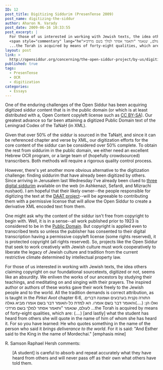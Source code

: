 ```yaml
---
ID: 12
post_title: Digitizing Siddurim (PresenTense 2009)
post_name: digitizing-the-siddur
author: Aharon N. Varady
post_date: 2009-06-16 10:33:55
post_excerpt: |
  For those of us interested in working with Jewish texts, the idea others claiming copyright on our foundational sourcetexts, digitized or not, seems like an absurdity. We enliven the works of our ancestors by studying their teachings, and meditating on and singing with their prayers. The inspired author or authors of these works gave their work freely to the Jewish people and to the world. All the tradition demands is correct attribution, as is taught in the <em>Pirkei Avot</em> chapter 6:6,
  <span style="commentary" lang="he">התורה נקנית בערבעים ושמונה דברים. ואלו הן: (....)והאומר דבר בשם אומרו. הא למדת כל-האומר דבר בשם אומרו מביא גאלה לעולם, שנאמר "ותאמר אסתר למלך בשם מרדכי</span>
  ...the Torah is acquired by means of forty-eight qualities, which are: (....) [and lastly] what the student has heard from others she will quote in the name of him of whom she has heard it. For so you have learned: He who quotes something in the name of the person who said it <em>brings deliverance to the world</em>. For it is said: "And Esther said to the King in the name of Mordechai."
layout: post
link: >
  http://opensiddur.org/concerning/the-open-siddur-project/by-us/digitizing-the-siddur/
published: true
tags:
  - PresenTense
  - OCR
  - digitization
categories:
  - Essays
---
```

One of the enduring challenges of the Open Siddur has been acquiring digitized siddur content that is in the public domain (or which is at least distributed with a, Open Content copyleft license such as <a href="http://en.wikipedia.org/wiki/Share-alike">CC BY-SA</a>). Our greatest advance so far been attaining a digitized Public Domain text of the Leningrad Codex of the TaNaḤ (in XML).

Given that over 50% of the siddur is sourced in the TaNaḤ, and since it can be referenced chapter and verse by XML, our digitization efforts for the core content of the siddur can be considered over 50% complete. To obtain the rest from siddurim in the public domain, we either need an excellent Hebrew OCR program, or a large team of (hopefully crowdsourced) transcribers. Both methods will require a rigorous quality control process.

However, there's yet another more obvious alternative to the digitization challenge: finding siddurim that have already been digitized by others. Since arriving in Jerusalem last Wednesday I've already been clued to <a href="http://www.daat.ac.il/daat/sidurim/shaar-2.htm">three digital siddurim</a> available on the web (in Ashkenazi, Sefardi, and Mizrachi nusḥaot). I am hopeful that their likely owner--the people responsible for digitizing the text at the <a href="http://translate.google.com/translate?hl=en&amp;u=http%3A%2F%2Fwww.daat.ac.il%2Fdaat%2Fabout%2Fabout.htm">DAAT project</a>--will be agreeable to contributing them with a permissive license that will allow the Open Siddur to create a derivative XML encoded text from them.

One might ask why the content of the siddur isn't free from copyright to begin with. Well, it is in a sense--all work published prior to 1923 is considered to be in the <a href="http://en.wikipedia.org/wiki/Public_domain">Public Domain</a>. But copyright is applied even to transcribed texts so unless the publisher has consented to their digital transcription having a permissive copyleft license (some rights reserved), it is protected copyright (all rights reserved). So, projects like the Open Siddur that seek to work creatively with Jewish culture must work cooperatively to liberate the legacy of Jewish culture and tradition from the current restrictive climate determined by intellectual property law.

For those of us interested in working with Jewish texts, the idea others claiming copyright on our foundational sourcetexts, digitized or not, seems like an absurdity. We enliven the works of our ancestors by studying their teachings, and meditating on and singing with their prayers. The inspired author or authors of these works gave their work freely to the Jewish people and to the world. All the tradition demands is correct attribution, as is taught in the <em>Pirkei Avot</em> chapter 6:6,
<span style="commentary" lang="he">התורה נקנית בערבעים ושמונה דברים. ואלו הן: (....)והאומר דבר בשם אומרו. הא למדת כל-האומר דבר בשם אומרו מביא גאלה לעולם, שנאמר "ותאמר אסתר למלך בשם מרדכי</span>
...the Torah is acquired by means of forty-eight qualities, which are: (....) [and lastly] what the student has heard from others she will quote in the name of him of whom she has heard it. For so you have learned: He who quotes something in the name of the person who said it <em>brings deliverance to the world</em>. For it is said: "And Esther said to the King in the name of Mordechai." [emphasis mine]

R. Samson Raphael Hersh comments:
<p style="margin-left: 0.25in;">[A student] is careful to absorb and repeat accurately what they have heard from others and will never pass off as their own what others have told them.</p>